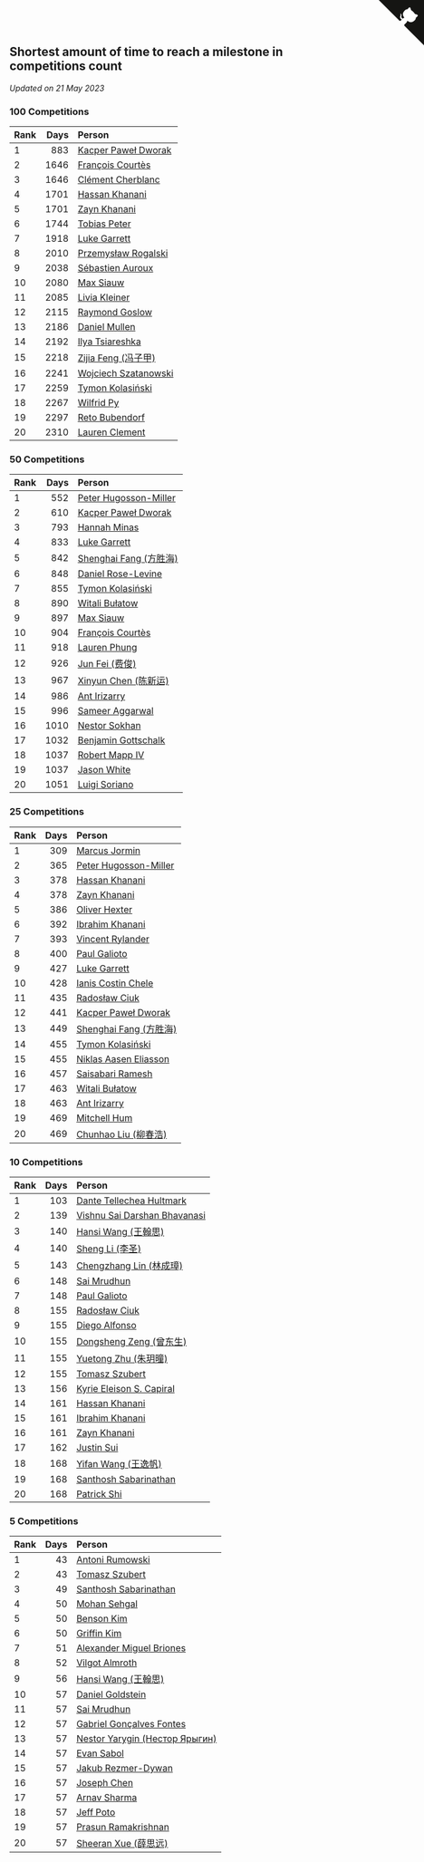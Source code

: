 ## Shortest amount of time to reach a milestone in competitions count

*Updated on 21 May 2023*


### 100 Competitions

| Rank | Days | Person |
| :--- | ---: | :--- |
| 1 | 883 | [Kacper Paweł Dworak](https://www.worldcubeassociation.org/persons/2020DWOR01) |
| 2 | 1646 | [François Courtès](https://www.worldcubeassociation.org/persons/2008COUR01) |
| 3 | 1646 | [Clément Cherblanc](https://www.worldcubeassociation.org/persons/2014CHER05) |
| 4 | 1701 | [Hassan Khanani](https://www.worldcubeassociation.org/persons/2018KHAN26) |
| 5 | 1701 | [Zayn Khanani](https://www.worldcubeassociation.org/persons/2018KHAN28) |
| 6 | 1744 | [Tobias Peter](https://www.worldcubeassociation.org/persons/2014PETE03) |
| 7 | 1918 | [Luke Garrett](https://www.worldcubeassociation.org/persons/2017GARR05) |
| 8 | 2010 | [Przemysław Rogalski](https://www.worldcubeassociation.org/persons/2013ROGA02) |
| 9 | 2038 | [Sébastien Auroux](https://www.worldcubeassociation.org/persons/2008AURO01) |
| 10 | 2080 | [Max Siauw](https://www.worldcubeassociation.org/persons/2017SIAU02) |
| 11 | 2085 | [Livia Kleiner](https://www.worldcubeassociation.org/persons/2013KLEI03) |
| 12 | 2115 | [Raymond Goslow](https://www.worldcubeassociation.org/persons/2014GOSL01) |
| 13 | 2186 | [Daniel Mullen](https://www.worldcubeassociation.org/persons/2016MULL04) |
| 14 | 2192 | [Ilya Tsiareshka](https://www.worldcubeassociation.org/persons/2012TERE01) |
| 15 | 2218 | [Zijia Feng (冯子甲)](https://www.worldcubeassociation.org/persons/2013FENG02) |
| 16 | 2241 | [Wojciech Szatanowski](https://www.worldcubeassociation.org/persons/2011SZAT01) |
| 17 | 2259 | [Tymon Kolasiński](https://www.worldcubeassociation.org/persons/2016KOLA02) |
| 18 | 2267 | [Wilfrid Py](https://www.worldcubeassociation.org/persons/2016PYWI01) |
| 19 | 2297 | [Reto Bubendorf](https://www.worldcubeassociation.org/persons/2012BUBE01) |
| 20 | 2310 | [Lauren Clement](https://www.worldcubeassociation.org/persons/2013KLEM01) |

### 50 Competitions

| Rank | Days | Person |
| :--- | ---: | :--- |
| 1 | 552 | [Peter Hugosson-Miller](https://www.worldcubeassociation.org/persons/2021HUGO01) |
| 2 | 610 | [Kacper Paweł Dworak](https://www.worldcubeassociation.org/persons/2020DWOR01) |
| 3 | 793 | [Hannah Minas](https://www.worldcubeassociation.org/persons/2017MINA04) |
| 4 | 833 | [Luke Garrett](https://www.worldcubeassociation.org/persons/2017GARR05) |
| 5 | 842 | [Shenghai Fang (方胜海)](https://www.worldcubeassociation.org/persons/2016FANG01) |
| 6 | 848 | [Daniel Rose-Levine](https://www.worldcubeassociation.org/persons/2015ROSE01) |
| 7 | 855 | [Tymon Kolasiński](https://www.worldcubeassociation.org/persons/2016KOLA02) |
| 8 | 890 | [Witali Bułatow](https://www.worldcubeassociation.org/persons/2015BUAT01) |
| 9 | 897 | [Max Siauw](https://www.worldcubeassociation.org/persons/2017SIAU02) |
| 10 | 904 | [François Courtès](https://www.worldcubeassociation.org/persons/2008COUR01) |
| 11 | 918 | [Lauren Phung](https://www.worldcubeassociation.org/persons/2016PHUN02) |
| 12 | 926 | [Jun Fei (费俊)](https://www.worldcubeassociation.org/persons/2016FEIJ02) |
| 13 | 967 | [Xinyun Chen (陈新运)](https://www.worldcubeassociation.org/persons/2017CHEN36) |
| 14 | 986 | [Ant Irizarry](https://www.worldcubeassociation.org/persons/2016IRIZ02) |
| 15 | 996 | [Sameer Aggarwal](https://www.worldcubeassociation.org/persons/2017AGGA01) |
| 16 | 1010 | [Nestor Sokhan](https://www.worldcubeassociation.org/persons/2016SOKH01) |
| 17 | 1032 | [Benjamin Gottschalk](https://www.worldcubeassociation.org/persons/2016GOTT01) |
| 18 | 1037 | [Robert Mapp IV](https://www.worldcubeassociation.org/persons/2016IVRO01) |
| 19 | 1037 | [Jason White](https://www.worldcubeassociation.org/persons/2016WHIT16) |
| 20 | 1051 | [Luigi Soriano](https://www.worldcubeassociation.org/persons/2016SORI04) |

### 25 Competitions

| Rank | Days | Person |
| :--- | ---: | :--- |
| 1 | 309 | [Marcus Jormin](https://www.worldcubeassociation.org/persons/2022JORM01) |
| 2 | 365 | [Peter Hugosson-Miller](https://www.worldcubeassociation.org/persons/2021HUGO01) |
| 3 | 378 | [Hassan Khanani](https://www.worldcubeassociation.org/persons/2018KHAN26) |
| 4 | 378 | [Zayn Khanani](https://www.worldcubeassociation.org/persons/2018KHAN28) |
| 5 | 386 | [Oliver Hexter](https://www.worldcubeassociation.org/persons/2022HEXT01) |
| 6 | 392 | [Ibrahim Khanani](https://www.worldcubeassociation.org/persons/2018KHAN27) |
| 7 | 393 | [Vincent Rylander](https://www.worldcubeassociation.org/persons/2022RYLA01) |
| 8 | 400 | [Paul Galioto](https://www.worldcubeassociation.org/persons/2018GALI12) |
| 9 | 427 | [Luke Garrett](https://www.worldcubeassociation.org/persons/2017GARR05) |
| 10 | 428 | [Ianis Costin Chele](https://www.worldcubeassociation.org/persons/2021CHEL01) |
| 11 | 435 | [Radosław Ciuk](https://www.worldcubeassociation.org/persons/2013CIUK01) |
| 12 | 441 | [Kacper Paweł Dworak](https://www.worldcubeassociation.org/persons/2020DWOR01) |
| 13 | 449 | [Shenghai Fang (方胜海)](https://www.worldcubeassociation.org/persons/2016FANG01) |
| 14 | 455 | [Tymon Kolasiński](https://www.worldcubeassociation.org/persons/2016KOLA02) |
| 15 | 455 | [Niklas Aasen Eliasson](https://www.worldcubeassociation.org/persons/2021ELIA01) |
| 16 | 457 | [Saisabari Ramesh](https://www.worldcubeassociation.org/persons/2021RAME01) |
| 17 | 463 | [Witali Bułatow](https://www.worldcubeassociation.org/persons/2015BUAT01) |
| 18 | 463 | [Ant Irizarry](https://www.worldcubeassociation.org/persons/2016IRIZ02) |
| 19 | 469 | [Mitchell Hum](https://www.worldcubeassociation.org/persons/2017HUMM01) |
| 20 | 469 | [Chunhao Liu (柳春浩)](https://www.worldcubeassociation.org/persons/2017LIUC11) |

### 10 Competitions

| Rank | Days | Person |
| :--- | ---: | :--- |
| 1 | 103 | [Dante Tellechea Hultmark](https://www.worldcubeassociation.org/persons/2023HULT01) |
| 2 | 139 | [Vishnu Sai Darshan Bhavanasi](https://www.worldcubeassociation.org/persons/2022BHAV01) |
| 3 | 140 | [Hansi Wang (王翰思)](https://www.worldcubeassociation.org/persons/2020WANG19) |
| 4 | 140 | [Sheng Li (李圣)](https://www.worldcubeassociation.org/persons/2020LISH02) |
| 5 | 143 | [Chengzhang Lin (林成璋)](https://www.worldcubeassociation.org/persons/2013LINC02) |
| 6 | 148 | [Sai Mrudhun](https://www.worldcubeassociation.org/persons/2017MRUD01) |
| 7 | 148 | [Paul Galioto](https://www.worldcubeassociation.org/persons/2018GALI12) |
| 8 | 155 | [Radosław Ciuk](https://www.worldcubeassociation.org/persons/2013CIUK01) |
| 9 | 155 | [Diego Alfonso](https://www.worldcubeassociation.org/persons/2018ALFO01) |
| 10 | 155 | [Dongsheng Zeng (曾东生)](https://www.worldcubeassociation.org/persons/2020ZENG03) |
| 11 | 155 | [Yuetong Zhu (朱玥曈)](https://www.worldcubeassociation.org/persons/2020ZHUY01) |
| 12 | 155 | [Tomasz Szubert](https://www.worldcubeassociation.org/persons/2022SZUB02) |
| 13 | 156 | [Kyrie Eleison S. Capiral](https://www.worldcubeassociation.org/persons/2022CAPI02) |
| 14 | 161 | [Hassan Khanani](https://www.worldcubeassociation.org/persons/2018KHAN26) |
| 15 | 161 | [Ibrahim Khanani](https://www.worldcubeassociation.org/persons/2018KHAN27) |
| 16 | 161 | [Zayn Khanani](https://www.worldcubeassociation.org/persons/2018KHAN28) |
| 17 | 162 | [Justin Sui](https://www.worldcubeassociation.org/persons/2022SUIJ01) |
| 18 | 168 | [Yifan Wang (王逸帆)](https://www.worldcubeassociation.org/persons/2017WANY29) |
| 19 | 168 | [Santhosh Sabarinathan](https://www.worldcubeassociation.org/persons/2018SABA02) |
| 20 | 168 | [Patrick Shi](https://www.worldcubeassociation.org/persons/2022SHIP01) |

### 5 Competitions

| Rank | Days | Person |
| :--- | ---: | :--- |
| 1 | 43 | [Antoni Rumowski](https://www.worldcubeassociation.org/persons/2014RUMO01) |
| 2 | 43 | [Tomasz Szubert](https://www.worldcubeassociation.org/persons/2022SZUB02) |
| 3 | 49 | [Santhosh Sabarinathan](https://www.worldcubeassociation.org/persons/2018SABA02) |
| 4 | 50 | [Mohan Sehgal](https://www.worldcubeassociation.org/persons/2023SEHG01) |
| 5 | 50 | [Benson Kim](https://www.worldcubeassociation.org/persons/2023KIMB02) |
| 6 | 50 | [Griffin Kim](https://www.worldcubeassociation.org/persons/2023KIMG01) |
| 7 | 51 | [Alexander Miguel Briones](https://www.worldcubeassociation.org/persons/2023BRIO01) |
| 8 | 52 | [Vilgot Almroth](https://www.worldcubeassociation.org/persons/2023ALMR01) |
| 9 | 56 | [Hansi Wang (王翰思)](https://www.worldcubeassociation.org/persons/2020WANG19) |
| 10 | 57 | [Daniel Goldstein](https://www.worldcubeassociation.org/persons/2017GOLD01) |
| 11 | 57 | [Sai Mrudhun](https://www.worldcubeassociation.org/persons/2017MRUD01) |
| 12 | 57 | [Gabriel Gonçalves Fontes](https://www.worldcubeassociation.org/persons/2018FONT04) |
| 13 | 57 | [Nestor Yarygin (Нестор Ярыгин)](https://www.worldcubeassociation.org/persons/2019YARY01) |
| 14 | 57 | [Evan Sabol](https://www.worldcubeassociation.org/persons/2019SABO02) |
| 15 | 57 | [Jakub Rezmer-Dywan](https://www.worldcubeassociation.org/persons/2022REZM01) |
| 16 | 57 | [Joseph Chen](https://www.worldcubeassociation.org/persons/2022CHEN16) |
| 17 | 57 | [Arnav Sharma](https://www.worldcubeassociation.org/persons/2023SHAR08) |
| 18 | 57 | [Jeff Poto](https://www.worldcubeassociation.org/persons/2023POTO01) |
| 19 | 57 | [Prasun Ramakrishnan](https://www.worldcubeassociation.org/persons/2023RAMA03) |
| 20 | 57 | [Sheeran Xue (薛思远)](https://www.worldcubeassociation.org/persons/2023XUES01) |


<a href="https://github.com/JustinTimeCuber/wca_statistics" class="github-corner" aria-label="View source on Github"><svg width="80" height="80" viewBox="0 0 250 250" style="fill:#151513; color:#fff; position: absolute; top: 0; border: 0; right: 0;" aria-hidden="true"><path d="M0,0 L115,115 L130,115 L142,142 L250,250 L250,0 Z"></path><path d="M128.3,109.0 C113.8,99.7 119.0,89.6 119.0,89.6 C122.0,82.7 120.5,78.6 120.5,78.6 C119.2,72.0 123.4,76.3 123.4,76.3 C127.3,80.9 125.5,87.3 125.5,87.3 C122.9,97.6 130.6,101.9 134.4,103.2" fill="currentColor" style="transform-origin: 130px 106px;" class="octo-arm"></path><path d="M115.0,115.0 C114.9,115.1 118.7,116.5 119.8,115.4 L133.7,101.6 C136.9,99.2 139.9,98.4 142.2,98.6 C133.8,88.0 127.5,74.4 143.8,58.0 C148.5,53.4 154.0,51.2 159.7,51.0 C160.3,49.4 163.2,43.6 171.4,40.1 C171.4,40.1 176.1,42.5 178.8,56.2 C183.1,58.6 187.2,61.8 190.9,65.4 C194.5,69.0 197.7,73.2 200.1,77.6 C213.8,80.2 216.3,84.9 216.3,84.9 C212.7,93.1 206.9,96.0 205.4,96.6 C205.1,102.4 203.0,107.8 198.3,112.5 C181.9,128.9 168.3,122.5 157.7,114.1 C157.9,116.9 156.7,120.9 152.7,124.9 L141.0,136.5 C139.8,137.7 141.6,141.9 141.8,141.8 Z" fill="currentColor" class="octo-body"></path></svg></a><style>.github-corner:hover .octo-arm{animation:octocat-wave 560ms ease-in-out}@keyframes octocat-wave{0%,100%{transform:rotate(0)}20%,60%{transform:rotate(-25deg)}40%,80%{transform:rotate(10deg)}}@media (max-width:500px){.github-corner:hover .octo-arm{animation:none}.github-corner .octo-arm{animation:octocat-wave 560ms ease-in-out}}</style>

